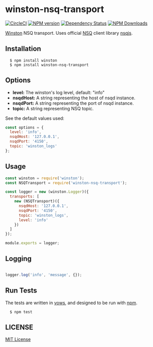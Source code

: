 # winston-nsq-transport

[![CircleCI](https://circleci.com/gh/ofkindness/winston-nsq-transport/tree/master.svg?style=svg)](https://circleci.com/gh/ofkindness/winston-nsq-transport/tree/master)
[![NPM version](https://img.shields.io/npm/v/winston-nsq-transport.svg)](https://npmjs.org/package/winston-nsq-transport)
[![Dependency Status](https://david-dm.org/ofkindness/winston-nsq-transport.svg?theme=shields.io)](https://david-dm.org/ofkindness/winston-nsq-transport)
[![NPM Downloads](https://img.shields.io/npm/dm/winston-nsq-transport.svg)](https://npmjs.org/package/winston-nsq-transport)

[Winston](https://www.npmjs.com/package/winston) NSQ transport. Uses official [NSQ](http://nsq.io) client library [nsqjs](https://www.npmjs.com/package/nsqjs).

## Installation

  ```console
    $ npm install winston
    $ npm install winston-nsq-transport
  ```

## Options

* __level:__ The winston's log level, default: "info"
* __nsqdHost:__ A string representing the host of nsqd instance.
* __nsqdPort:__ A string representing the port of nsqd instance.
* __topic:__ A string representing NSQ topic.

See the default values used:

```js
const options = {
  level: 'info',
  nsqdHost: '127.0.0.1',
  nsqdPort: '4150',
  topic: 'winston_logs'
};
```

## Usage


```js
const winston = require('winston');
const NSQTransport = require('winston-nsq-transport');

const logger = new (winston.Logger)({
  transports: [
    new (NSQTransport)({
      nsqdHost: '127.0.0.1',
      nsqdPort: '4150',
      topic: 'winston_logs',
      level: 'info'
    })
  ]
});

module.exports = logger;
```

## Logging
```js

logger.log('info', 'message', {});

```

## Run Tests

The tests are written in [vows](http://vowsjs.org), and designed to be run with [npm](https://www.npmjs.com).

```console
  $ npm test
```

## LICENSE

[MIT License](http://en.wikipedia.org/wiki/MIT_License)
